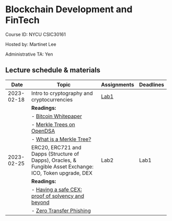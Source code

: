 # Blockchain Development and FinTech

Course ID: NYCU CSIC30161

Hosted by: Martinet Lee

Administrative TA: Yen

## Lecture schedule & materials

| Date | Topic | Assignments | Deadlines |
|------|-------|-------------|-----------|
| 2023-02-18 | Intro to cryptography and cryptocurrencies | [Lab1](./lab01/README.md) | |
| | **Readings:** | | |
| | - [Bitcoin Whitepaper](https://bitcoin.org/bitcoin.pdf) | | |
| | - [Merkle Trees on OpenDSA](https://opendsa-server.cs.vt.edu/ODSA/Books/usek/gin231-c/spring-2022-39903ab6-41ba-4bfb-9a68-5abc9010a363/TR_930am/html/MerkleTrees.html) | | |
| | - [What is a Merkle Tree?](https://decentralizedthoughts.github.io/2020-12-22-what-is-a-merkle-tree/) | | |
| 2023-02-25 | ERC20, ERC721 and Dapps (Structure of Dapps), Oracles, & Fungible Asset Exchange: ICO, Token upgrade, DEX | Lab2 | Lab1 |
| | **Readings:** | | |
| | - [Having a safe CEX: proof of solvency and beyond](https://vitalik.ca/general/2022/11/19/proof_of_solvency.html) | | |
| | - [Zero Transfer Phishing](https://www.coinbase.com/blog/zero-transfer-phishing-part-1-attack-analysis) | | |
```
